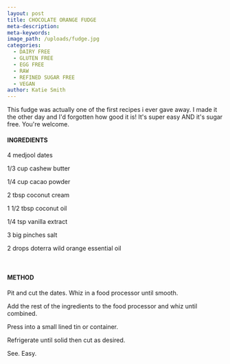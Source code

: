 ```yaml
---
layout: post
title: CHOCOLATE ORANGE FUDGE
meta-description:
meta-keywords:
image_path: /uploads/fudge.jpg
categories:
  - DAIRY FREE
  - GLUTEN FREE
  - EGG FREE
  - RAW
  - REFINED SUGAR FREE
  - VEGAN
author: Katie Smith
---
```


This fudge was actually one of the first recipes i ever gave away. I made it the other day and I'd forgotten how good it is\! It's super easy AND it's sugar free. You're welcome.

#### INGREDIENTS

4 medjool dates&nbsp;

1/3 cup cashew butter

1/4 cup cacao powder

2 tbsp coconut cream

1 1/2 tbsp coconut oil

1/4 tsp vanilla extract

3 big pinches salt

2 drops doterra wild orange essential oil

&nbsp;

#### METHOD

Pit and cut the dates. Whiz in a food processor until smooth.

Add the rest of the ingredients to the food processor and whiz until combined.

Press into a small lined tin or container.

Refrigerate until solid then cut as desired.

See. Easy.